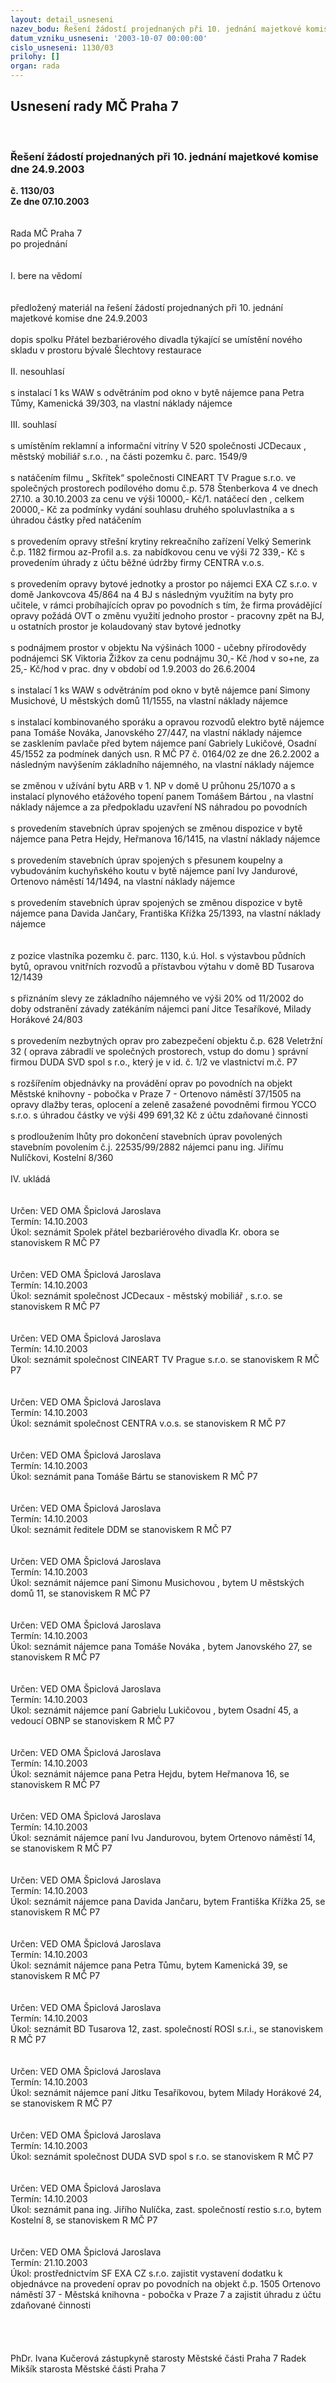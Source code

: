 ```yaml
---
layout: detail_usneseni
nazev_bodu: Řešení žádostí projednaných při 10. jednání majetkové komise dne 24.9.2003
datum_vzniku_usneseni: '2003-10-07 00:00:00'
cislo_usneseni: 1130/03
prilohy: []
organ: rada
---
```

<div id="ucUsn_pList" class="usn">
	<span><h2>Usnesení rady MČ Praha 7 </h2>
<br></span><div class="standBody">
<span><h3>Řešení žádostí projednaných při 10. jednání majetkové komise dne 24.9.2003</h3></span><div class="center">
		<strong>č. 1130/03</strong><br>
	</div>
<div class="center">
		<strong>Ze dne 07.10.2003</strong><br><br>
	</div>
<br>Rada MČ Praha 7<br>po projednání<br><br><br>I.	bere na vědomí<br><br> <br>předložený materiál na řešení žádostí projednaných při 10. jednání majetkové komise dne 24.9.2003<br><br>dopis spolku Přátel bezbariérového divadla týkající se  umístění nového skladu v prostoru bývalé Šlechtovy restaurace <br><br>II.	nesouhlasí<br><br>s instalací 1 ks WAW s odvětráním pod okno v bytě nájemce pana Petra Tůmy, Kamenická 39/303, na vlastní náklady nájemce<br><br>III.	souhlasí <br><br>s umístěním reklamní a informační vitríny V 520 společnosti JCDecaux , městský mobiliář s.r.o. , na části pozemku č. parc. 1549/9<br><br>s natáčením filmu „ Skřítek“ společnosti CINEART TV Prague s.r.o. ve společných prostorech podílového domu č.p. 578 Štenberkova 4 ve dnech 27.10. a 30.10.2003 za cenu ve výši 10000,- Kč/1. natáčecí den , celkem 20000,- Kč za podmínky vydání souhlasu druhého spoluvlastníka a s úhradou částky před natáčením<br><br>s provedením opravy střešní krytiny rekreačního zařízení Velký Semerink č.p. 1182 firmou az-Profil a.s. za nabídkovou cenu ve výši 72 339,- Kč s provedením úhrady z účtu běžné údržby firmy CENTRA v.o.s.<br><br>s provedením opravy bytové jednotky a prostor po nájemci EXA CZ s.r.o. v domě Jankovcova 45/864 na 4 BJ s následným využitím na byty pro učitele, v rámci probíhajících oprav po povodních s tím, že firma provádějící opravy požádá OVT o změnu využití jednoho prostor - pracovny zpět na BJ, u ostatních prostor je kolaudovaný stav bytové jednotky<br><br>s podnájmem prostor v objektu Na výšinách 1000 - učebny přírodovědy podnájemci SK Viktoria Žižkov za cenu podnájmu 30,- Kč /hod v so+ne, za 25,- Kč/hod v prac. dny v období od 1.9.2003 do 26.6.2004<br><br>s instalací 1 ks WAW s odvětráním pod okno v bytě nájemce paní Simony Musichové, U městských domů 11/1555, na vlastní náklady nájemce<br><br>s instalací kombinovaného sporáku a opravou rozvodů elektro bytě nájemce pana Tomáše Nováka, Janovského 27/447, na vlastní náklady nájemce<br>se zasklením pavlače před bytem nájemce paní Gabriely Lukičové, Osadní 45/1552 za podmínek daných usn. R MČ P7 č. 0164/02 ze dne 26.2.2002 a následným navýšením základního nájemného, na vlastní náklady nájemce<br><br>se změnou v užívání  bytu ARB  v  1. NP v domě U průhonu 25/1070 a s instalací plynového etážového topení panem Tomášem Bártou , na vlastní náklady nájemce a za předpokladu uzavření NS  náhradou po povodních<br><br>s provedením stavebních úprav spojených se změnou dispozice v bytě nájemce pana Petra Hejdy, Heřmanova 16/1415, na vlastní náklady nájemce<br><br>s provedením stavebních úprav spojených s přesunem koupelny a vybudováním kuchyňského koutu v bytě nájemce paní Ivy Jandurové, Ortenovo náměstí 14/1494, na vlastní náklady nájemce<br><br>s provedením stavebních úprav spojených se změnou dispozice v bytě nájemce pana Davida Jančary, Františka Křížka 25/1393, na vlastní náklady nájemce<br><br><br>z pozice vlastníka pozemku č. parc. 1130, k.ú. Hol. s výstavbou půdních bytů, opravou vnitřních rozvodů a přístavbou výtahu v domě BD Tusarova 12/1439<br><br>s přiznáním slevy ze základního nájemného ve výši 20% od 11/2002 do doby odstranění závady zatékáním nájemci paní Jitce Tesaříkové, Milady Horákové 24/803<br><br>s provedením nezbytných oprav pro zabezpečení objektu č.p. 628 Veletržní 32 ( oprava zábradlí ve společných prostorech, vstup do domu ) správní firmou DUDA SVD spol s r.o., který je v id. č. 1/2 ve vlastnictví m.č. P7<br><br>s rozšířením objednávky na provádění oprav po povodních na objekt Městské knihovny - pobočka v Praze 7 - Ortenovo náměstí 37/1505 na opravy dlažby teras, oplocení a zeleně zasažené povodněmi firmou YCCO s.r.o. s úhradou částky ve výši 499 691,32 Kč z účtu zdaňované činnosti<br><br>s prodloužením lhůty pro dokončení stavebních úprav povolených stavebním povolením č.j. 22535/99/2882 nájemci panu ing. Jiřímu Nulíčkovi, Kostelní 8/360<br><br>IV.	ukládá <br><br> <br>Určen:	VED OMA Špiclová Jaroslava<br>Termín: 14.10.2003<br>Úkol:	seznámit Spolek přátel bezbariérového divadla Kr. obora se stanoviskem R MČ P7<br> <br> <br>Určen:	VED OMA Špiclová Jaroslava<br>Termín: 14.10.2003<br>Úkol:	seznámit společnost JCDecaux - městský mobiliář , s.r.o. se stanoviskem R MČ P7<br> <br> <br>Určen:	VED OMA Špiclová Jaroslava<br>Termín: 14.10.2003<br>Úkol:	seznámit společnost CINEART TV Prague s.r.o. se stanoviskem R MČ P7<br> <br> <br>Určen:	VED OMA Špiclová Jaroslava<br>Termín: 14.10.2003<br>Úkol:	seznámit společnost CENTRA v.o.s. se stanoviskem R MČ P7<br> <br> <br>Určen:	VED OMA Špiclová Jaroslava<br>Termín: 14.10.2003<br>Úkol:	seznámit pana Tomáše Bártu se stanoviskem R MČ P7<br> <br> <br>Určen:	VED OMA Špiclová Jaroslava<br>Termín: 14.10.2003<br>Úkol:	seznámit ředitele DDM se stanoviskem R MČ P7<br> <br> <br>Určen:	VED OMA Špiclová Jaroslava<br>Termín: 14.10.2003<br>Úkol:	seznámit nájemce paní Simonu Musichovou , bytem U městských domů 11, se stanoviskem R MČ P7<br> <br> <br>Určen:	VED OMA Špiclová Jaroslava<br>Termín: 14.10.2003<br>Úkol:	seznámit nájemce pana Tomáše Nováka , bytem Janovského 27, se stanoviskem R MČ P7<br> <br> <br>Určen:	VED OMA Špiclová Jaroslava<br>Termín: 14.10.2003<br>Úkol:	seznámit nájemce paní Gabrielu Lukičovou , bytem Osadní 45,  a  vedoucí OBNP se stanoviskem R MČ P7<br> <br> <br>Určen:	VED OMA Špiclová Jaroslava<br>Termín: 14.10.2003<br>Úkol:	seznámit nájemce pana Petra Hejdu, bytem Heřmanova 16, se stanoviskem R MČ P7<br> <br> <br>Určen:	VED OMA Špiclová Jaroslava<br>Termín: 14.10.2003<br>Úkol:	seznámit nájemce paní Ivu Jandurovou, bytem Ortenovo náměstí 14, se stanoviskem R MČ P7<br> <br> <br>Určen:	VED OMA Špiclová Jaroslava<br>Termín: 14.10.2003<br>Úkol:	seznámit nájemce pana Davida Jančaru, bytem Františka Křížka 25, se stanoviskem R MČ P7<br> <br> <br>Určen:	VED OMA Špiclová Jaroslava<br>Termín: 14.10.2003<br>Úkol:	seznámit nájemce pana Petra Tůmu, bytem Kamenická 39, se stanoviskem R MČ P7<br> <br> <br>Určen:	VED OMA Špiclová Jaroslava<br>Termín: 14.10.2003<br>Úkol:	seznámit BD Tusarova 12, zast. společností ROSI s.r.i., se stanoviskem R MČ P7<br> <br> <br>Určen:	VED OMA Špiclová Jaroslava<br>Termín: 14.10.2003<br>Úkol:	seznámit nájemce paní Jitku Tesaříkovou, bytem Milady Horákové 24, se stanoviskem R MČ P7<br> <br> <br>Určen:	VED OMA Špiclová Jaroslava<br>Termín: 14.10.2003<br>Úkol:	seznámit společnost DUDA SVD spol s r.o. se stanoviskem R MČ P7<br> <br> <br>Určen:	VED OMA Špiclová Jaroslava<br>Termín: 14.10.2003<br>Úkol:	seznámit pana ing. Jiřího Nulíčka, zast. společností restio s.r.o, bytem Kostelní 8, se stanoviskem R MČ P7<br> <br> <br>Určen:	VED OMA Špiclová Jaroslava<br>Termín: 21.10.2003<br>Úkol:	prostřednictvím SF EXA CZ s.r.o. zajistit vystavení dodatku k objednávce na provedení oprav po povodních na objekt č.p. 1505 Ortenovo náměstí 37 - Městská knihovna - pobočka v Praze 7 a zajistit úhradu z účtu zdaňované činnosti<br> <br><br> <br>	<br>PhDr. Ivana Kučerová zástupkyně starosty Městské části Praha 7	 Radek Mikšík starosta Městské části Praha 7<br>	<br><br>
</div>
</div>